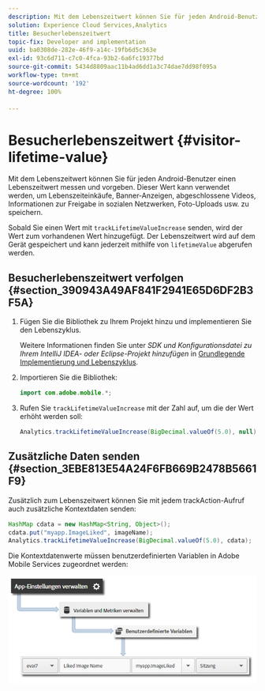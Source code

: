 ```yaml
---
description: Mit dem Lebenszeitwert können Sie für jeden Android-Benutzer einen Lebenszeitwert messen und vorgeben. Dieser Wert kann verwendet werden, um Lebenszeiteinkäufe, Banner-Anzeigen, abgeschlossene Videos, Informationen zur Freigabe in sozialen Netzwerken, Foto-Uploads usw. zu speichern.
solution: Experience Cloud Services,Analytics
title: Besucherlebenszeitwert
topic-fix: Developer and implementation
uuid: ba0308de-282e-46f9-a14c-19fb6d5c363e
exl-id: 93c6d711-c7c0-4fca-93b2-6a6fc19377bd
source-git-commit: 5434d8809aac11b4ad6dd1a3c74dae7dd98f095a
workflow-type: tm+mt
source-wordcount: '192'
ht-degree: 100%

---
```


# Besucherlebenszeitwert {#visitor-lifetime-value}

Mit dem Lebenszeitwert können Sie für jeden Android-Benutzer einen Lebenszeitwert messen und vorgeben. Dieser Wert kann verwendet werden, um Lebenszeiteinkäufe, Banner-Anzeigen, abgeschlossene Videos, Informationen zur Freigabe in sozialen Netzwerken, Foto-Uploads usw. zu speichern.

Sobald Sie einen Wert mit `trackLifetimeValueIncrease` senden, wird der Wert zum vorhandenen Wert hinzugefügt. Der Lebenszeitwert wird auf dem Gerät gespeichert und kann jederzeit mithilfe von `lifetimeValue` abgerufen werden.

## Besucherlebenszeitwert verfolgen {#section_390943A49AF841F2941E65D6DF2B3F5A}

1. Fügen Sie die Bibliothek zu Ihrem Projekt hinzu und implementieren Sie den Lebenszyklus.

   Weitere Informationen finden Sie unter *SDK und Konfigurationsdatei zu Ihrem IntelliJ IDEA- oder Eclipse-Projekt hinzufügen* in [Grundlegende Implementierung und Lebenszyklus](/help/android/getting-started/dev-qs.md).
1. Importieren Sie die Bibliothek:

   ```java
   import com.adobe.mobile.*;
   ```

1. Rufen Sie `trackLifetimeValueIncrease` mit der Zahl auf, um die der Wert erhöht werden soll:

   ```java
   Analytics.trackLifetimeValueIncrease(BigDecimal.valueOf(5.0), null);
   ```

## Zusätzliche Daten senden {#section_3EBE813E54A24F6FB669B2478B5661F9}

Zusätzlich zum Lebenszeitwert können Sie mit jedem trackAction-Aufruf auch zusätzliche Kontextdaten senden:

```java
HashMap cdata = new HashMap<String, Object>(); 
cdata.put("myapp.ImageLiked", imageName); 
Analytics.trackLifetimeValueIncrease(BigDecimal.valueOf(5.0), cdata);
```

Die Kontextdatenwerte müssen benutzerdefinierten Variablen in Adobe Mobile Services zugeordnet werden:

![](assets/map-variable-context-ltv.png)
